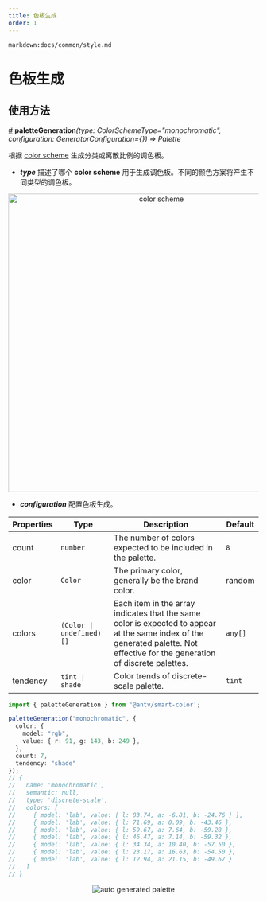 ```yaml
---
title: 色板生成
order: 1
---
```


`markdown:docs/common/style.md`



# 色板生成

## 使用方法

<a name="paletteGeneration" href="#paletteGeneration">#</a> **paletteGeneration**<i>(type: ColorSchemeType="monochromatic", configuration: GeneratorConfiguration={}) => Palette</i>

根据 [color scheme](https://github.com/neoddish/color-palette-json-schema#colorschemetype) 生成分类或离散比例的调色板。

* ***type*** 描述了哪个 **color scheme** 用于生成调色板。不同的颜色方案将产生不同类型的调色板。

<div align="center">
  <img src="https://gw.alipayobjects.com/zos/antfincdn/xzoCX2mhQg/colorscheme.svg" width="600" alt="color scheme"></img>
</div>

* ***configuration*** 配置色板生成。
  
| Properties | Type | Description | Default|  
| ----| ---- | ---- | -----|
| count | `number` | The number of colors expected to be included in the palette. | `8` |
| color |  `Color` | The primary color, generally be the brand color. | random |
| colors | `(Color \| undefined)[]` | Each item in the array indicates that the same color is expected to appear at the same index of the generated palette. Not effective for the generation of discrete palettes. | `any[]` |
| tendency | `tint \| shade` | Color trends of discrete-scale palette. | `tint` |

```ts
import { paletteGeneration } from '@antv/smart-color';

paletteGeneration("monochromatic", {
  color: {
    model: "rgb",
    value: { r: 91, g: 143, b: 249 },
  },
  count: 7,
  tendency: "shade"
});
// {
//   name: 'monochromatic',
//   semantic: null,
//   type: 'discrete-scale',
//   colors: [
//     { model: 'lab', value: { l: 83.74, a: -6.81, b: -24.76 } },
//     { model: 'lab', value: { l: 71.69, a: 0.09, b: -43.46 },
//     { model: 'lab', value: { l: 59.67, a: 7.64, b: -59.28 }, 
//     { model: 'lab', value: { l: 46.47, a: 7.14, b: -59.32 },
//     { model: 'lab', value: { l: 34.34, a: 10.40, b: -57.50 },
//     { model: 'lab', value: { l: 23.17, a: 16.63, b: -54.50 },
//     { model: 'lab', value: { l: 12.94, a: 21.15, b: -49.67 }
//   ]
// }
```

<div align="center">
  <img src="https://gw.alipayobjects.com/zos/antfincdn/vmwgZKfSZB/jieping2021-07-01%252520xiawu3.01.26.png" alt="auto generated palette">
</div>


